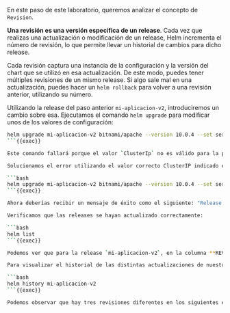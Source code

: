 En este paso de este laboratorio, queremos analizar el concepto de `Revision`. 

**Una revisión es una versión específica de un release**. Cada vez que realizas una actualización o modificación de un release, Helm incrementa el número de revisión, lo que permite llevar un historial de cambios para dicho release.

Cada revisión captura una instancia de la configuración y la versión del chart que se utilizó en esa actualización. De este modo, puedes tener múltiples revisiones de un mismo release. Si algo sale mal en una actualización, puedes hacer un `helm rollback` para volver a una revisión anterior, utilizando su número.

Utilizando la release del paso anterior `mi-aplicacion-v2`, introduciremos un cambio sobre esa. Ejecutamos el comando `helm upgrade` para modificar unos de los valores de configuración:

```bash
helm upgrade mi-aplicacion-v2 bitnami/apache --version 10.0.4 --set service.type=ClusterIp
```{{exec}}

Este comando fallará porque el valor `ClusterIp` no es válido para la propiedad `service.type`.

Solucionamos el error utilizando el valor correcto ClusterIP indicado en el mensaje de error:

```bash
helm upgrade mi-aplicacion-v2 bitnami/apache --version 10.0.4 --set service.type=ClusterIP
```{{exec}}

Ahora deberías recibir un mensaje de éxito como el siguiente: "Release 'mi-aplicacion-v2' has been upgraded. Happy Helming!".

Verificamos que las releases se hayan actualizado correctamente:

```bash
helm list
```{{exec}}

Podemos ver que para la release `mi-aplicacion-v2`, en la columna **REVISION** tenemos el valor 3.

Para visualizar el historial de las distintas actualizaciones de nuestra release, podemos utilizar el comando `helm history`:

```bash
helm history mi-aplicacion-v2
```{{exec}}

Podemos observar que hay tres revisiones diferentes en los siguientes estados: `superseded`, `failed` y `deployed`. La revisión `deployed` es la que actualmente está desplegada en el clúster de Kubernetes.